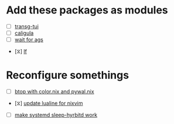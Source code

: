 # Add these packages as modules
- [ ] [transg-tui](https://github.com/PanAeon/transg-tui)
- [ ] [caligula](https://github.com/ifd3f/caligula)
- [ ] [wait for ags]()
- [⧖] [lf](https://github.com/gokcehan/lf)

# Reconfigure somethings
- [ ] [btop with color.nix and pywal.nix](~/nixos-config-main/pkgs/btop.nix)
- [⧖] [update lualine for nixvim](~/nixos-config-main/pkgs/editor/nvim.nix)
- [ ] [make systemd sleep-hyrbitd work](~/nixos-config-main/pkgs/systemd.nix)
